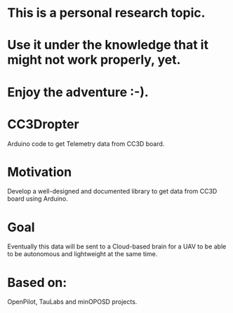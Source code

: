 # This is a personal research topic.
# Use it under the knowledge that it might not work properly, yet.
# Enjoy the adventure :-).

# CC3Dropter
Arduino code to get Telemetry data from CC3D board.

# Motivation
Develop a well-designed and documented library to get data from CC3D board using Arduino.

# Goal
Eventually this data will be sent to a Cloud-based brain for a UAV to be able to be autonomous and lightweight at the same time.

# Based on:
OpenPilot, TauLabs and minOPOSD projects.
